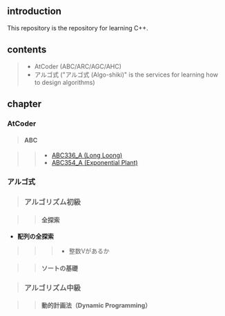 ## introduction
This repository is the repository for learning C++.

## contents
> - AtCoder (ABC/ARC/AGC/AHC)
> - アルゴ式 ("アルゴ式 (Algo-shiki)" is the services for learning how to design algorithms) 

## chapter
### AtCoder
> #### **ABC**

> > - [ABC336_A (Long Loong)](https://atcoder.jp/contests/abc336/submissions/57349896)
> > - [ABC354_A (Exponential Plant)](https://atcoder.jp/contests/abc354/submissions/57373004)

### アルゴ式

> ### **アルゴリズム初級**

> > #### **全探索**

- **配列の全探索**
> > > - 整数Vがあるか

> > #### **ソートの基礎**

> ### **アルゴリズム中級**

> > #### **動的計画法（Dynamic Programming）**
